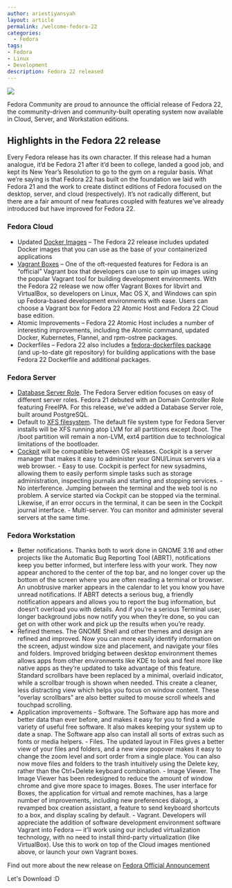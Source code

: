 ```yaml
---
author: ariestiyansyah
layout: article
permalink: /welcome-fedora-22
categories:
  - Fedora
tags:
- Fedora
- Linux
- Development
description: Fedora 22 released
---
```


![]({{site.baseurl}}images/F22-editions.png)

Fedora Community are proud to announce the official release of Fedora 22, the
community-driven and community-built operating system now available in Cloud,
Server, and Workstation editions.

## Highlights in the Fedora 22 release

Every Fedora release has its own character. If this release had a human
analogue, it’d be Fedora 21 after it’d been to college, landed a good job, and
kept its New Year’s Resolution to go to the gym on a regular basis. What we’re
saying is that Fedora 22 has built on the foundation we laid with Fedora 21 and
the work to create distinct editions of Fedora focused on the desktop, server,
and cloud (respectively). It’s not radically different, but there are a fair
amount of new features coupled with features we’ve already introduced but have
improved for Fedora 22.

### Fedora Cloud


* Updated [Docker Images](https://getfedora.org/en/cloud/download/docker.html) – The Fedora 22 release includes updated Docker
images that you can use as the base of your containerized applications
* [Vagrant Boxes](https://getfedora.org/en/cloud/download/index.html#vagrant) – One of the oft-requested features for Fedora is an
“official” Vagrant box that developers can use to spin up images using the
popular Vagrant tool for building development environments. With the Fedora 22
release we now offer Vagrant Boxes for libvirt and VirtualBox, so developers on
Linux, Mac OS X, and Windows can spin up Fedora-based development environments
with ease. Users can choose a Vagrant box for Fedora 22 Atomic Host and Fedora
22 Cloud base edition.
* Atomic Improvements – Fedora 22 Atomic Host includes a number of
interesting improvements, including the Atomic command, updated Docker,
Kubernetes, Flannel, and rpm-ostree packages.
* Dockerfiles – Fedora 22 also includes a [fedora-dockerfiles
  package](https://apps.fedoraproject.org/packages/fedora-dockerfiles) (and
up-to-date git repository) for building applications with the base Fedora 22
Dockerfile and additional packages.

###  Fedora Server


* [Database Server
  Role](https://fedoraproject.org/wiki/Changes/DatabaseServerRole). The Fedora Server edition focuses on easy of
different server roles. Fedora 21 debuted with an Domain Controller Role
featuring FreeIPA. For this release, we’ve added a Database Server role, built
around PostgreSQL.
* Default to [XFS
  filesystem](https://fedoraproject.org/wiki/Server/Technical_Specification#File_system). The default file system type for Fedora Server
installs will be XFS running atop LVM for all partitions except /boot. The
/boot partition will remain a non-LVM, ext4 partition due to technological
limitations of the bootloader.
* [Cockpit](https://fedoraproject.org/wiki/Changes/CockpitManagementConsole) will be compatible between OS releases. Cockpit is a server manager
that makes it easy to administer your GNU/Linux servers via a web browser.
       - Easy to use. Cockpit is perfect for new sysadmins, allowing them to
easily perform simple tasks such as storage administration, inspecting journals
and starting and stopping services.
       - No interference. Jumping between the terminal and the web tool is no
problem. A service started via Cockpit can be stopped via the terminal.
Likewise, if an error occurs in the terminal, it can be seen in the Cockpit
journal interface.
       - Multi-server. You can monitor and administer several servers at the
same time.

### Fedora Workstation


* Better notifications. Thanks both to work done in GNOME 3.16 and other
projects like the Automatic Bug Reporting Tool (ABRT), notifications keep you
better informed, but interfere less with your work. They now appear anchored to
the center of the top bar, and no longer cover up the bottom of the screen
where you are often reading a terminal or browser. An unobtrusive marker
appears in the calendar to let you know you have unread notifications. If ABRT
detects a serious bug, a friendly notification appears and allows you to report
the bug information, but doesn’t overload you with details. And if you’re a
serious Terminal user, longer background jobs now notify you when they’re done,
so you can get on with other work and pick up the results when you’re ready.
* Refined themes. The GNOME Shell and other themes and design are refined and
improved. Now you can more easily identify information on the screen, adjust
window size and placement, and navigate your files and folders. Improved
bridging between desktop environment themes allows apps from other environments
like KDE to look and feel more like native apps as they’re updated to take
advantage of this feature. Standard scrollbars have been replaced by a minimal,
overlaid indicator, while a scrollbar trough is shown when needed. This create
a cleaner, less distracting view which helps you focus on window content. These
“overlay scrollbars” are also better suited to mouse scroll wheels and touchpad
scrolling.
* Application improvements
       - Software. The Software app has more and better data than ever before,
and makes it easy for you to find a wide variety of useful free software. It
also makes keeping your system up to date a snap. The Software app also can
install all sorts of extras such as fonts or media helpers.
       - Files. The updated layout in Files gives a better view of your files
and folders, and a new view popover makes it easy to change the zoom level and
sort order from a single place. You can also now move files and folders to the
trash intuitively using the Delete key, rather than the Ctrl+Delete keyboard
combination.
       - Image Viewer. The Image Viewer has been redesigned to reduce the amount
of window chrome and give more space to images.
        Boxes. The user interface for Boxes, the application for virtual and
remote machines, has a large number of improvements, including new preferences
dialogs, a revamped box creation assistant, a feature to send keyboard
shortcuts to a box, and display scaling by default.
       - Vagrant. Developers will appreciate the addition of software
development environment software Vagrant into Fedora — it’ll work using our
included virtualization technology, with no need to install third-party
virtualization (like VirtualBox). Use this to work on top of the Cloud images
mentioned above, or launch your own Vagrant boxes.

Find out more about the new release on [Fedora Official
Announcement](http://fedoramagazine.org/fedora-22-released/)

Let's Download :D
